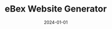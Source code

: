 ---
title: "eBex Website Generator"
date: 2024-01-01
draft: false
description: "eBex, developed during my time as Design Lead & Product Manager at Bex-IT Digital in 2020-2021, aimed to streamline the creation of one-page websites. Users could quickly generate these sites by selecting a template and completing a form to automatically populate predefined sections with their data"
tags: ["UI/UX", "SaaS"]
number: 7
images:
  - src: "/images/ebex/ebex.jpg"
    alt: "eBex Portfoilio"
  - src: "/images/ebex/ebex_5.jpg"
    alt: "eBex Pages"
  - src: "/images/ebex/ebex_0.jpg"
    alt: "eBex Sample"
  - src: "/images/ebex/ebex_2.jpg"
    alt: "eBex Pages"
  - src: "/images/ebex/ebex_1.jpg"
    alt: "eBex Pages"
  - src: "/images/ebex/ebex_3.jpg"
    alt: "eBex Pages"
---